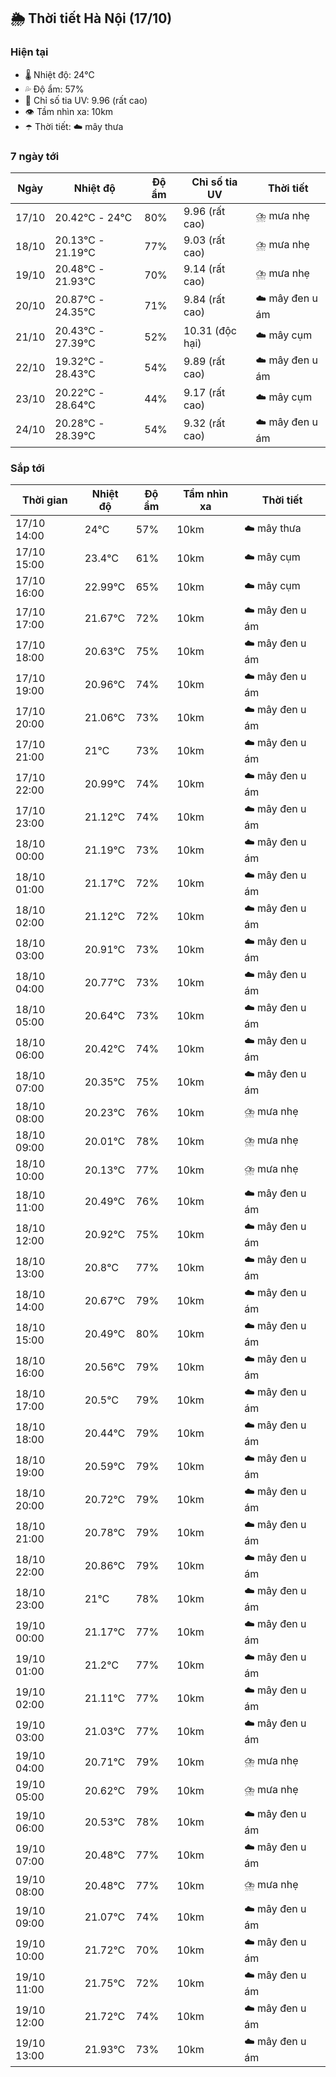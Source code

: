 ## 🌦️ Thời tiết Hà Nội (17/10)

### Hiện tại

- 🌡️ Nhiệt độ: 24℃
- 💦 Độ ẩm: 57%
- 🌟 Chỉ số tia UV: 9.96 (rất cao)
- 👁️ Tầm nhìn xa: 10km
- ☂️ Thời tiết: ☁️ mây thưa

### 7 ngày tới

| Ngày | Nhiệt độ | Độ ẩm | Chỉ số tia UV | Thời tiết |
| --- | --- | --- | --- | --- |
| 17/10 | 20.42℃ - 24℃ | 80% | 9.96 (rất cao) | ⛈️ mưa nhẹ |
| 18/10 | 20.13℃ - 21.19℃ | 77% | 9.03 (rất cao) | ⛈️ mưa nhẹ |
| 19/10 | 20.48℃ - 21.93℃ | 70% | 9.14 (rất cao) | ⛈️ mưa nhẹ |
| 20/10 | 20.87℃ - 24.35℃ | 71% | 9.84 (rất cao) | ☁️ mây đen u ám |
| 21/10 | 20.43℃ - 27.39℃ | 52% | 10.31 (độc hại) | ☁️ mây cụm |
| 22/10 | 19.32℃ - 28.43℃ | 54% | 9.89 (rất cao) | ☁️ mây đen u ám |
| 23/10 | 20.22℃ - 28.64℃ | 44% | 9.17 (rất cao) | ☁️ mây cụm |
| 24/10 | 20.28℃ - 28.39℃ | 54% | 9.32 (rất cao) | ☁️ mây đen u ám |

### Sắp tới

| Thời gian | Nhiệt độ | Độ ẩm | Tầm nhìn xa | Thời tiết |
| --- | --- | --- | --- | --- |
| 17/10 14:00 | 24℃ | 57% | 10km | ☁️ mây thưa |
| 17/10 15:00 | 23.4℃ | 61% | 10km | ☁️ mây cụm |
| 17/10 16:00 | 22.99℃ | 65% | 10km | ☁️ mây cụm |
| 17/10 17:00 | 21.67℃ | 72% | 10km | ☁️ mây đen u ám |
| 17/10 18:00 | 20.63℃ | 75% | 10km | ☁️ mây đen u ám |
| 17/10 19:00 | 20.96℃ | 74% | 10km | ☁️ mây đen u ám |
| 17/10 20:00 | 21.06℃ | 73% | 10km | ☁️ mây đen u ám |
| 17/10 21:00 | 21℃ | 73% | 10km | ☁️ mây đen u ám |
| 17/10 22:00 | 20.99℃ | 74% | 10km | ☁️ mây đen u ám |
| 17/10 23:00 | 21.12℃ | 74% | 10km | ☁️ mây đen u ám |
| 18/10 00:00 | 21.19℃ | 73% | 10km | ☁️ mây đen u ám |
| 18/10 01:00 | 21.17℃ | 72% | 10km | ☁️ mây đen u ám |
| 18/10 02:00 | 21.12℃ | 72% | 10km | ☁️ mây đen u ám |
| 18/10 03:00 | 20.91℃ | 73% | 10km | ☁️ mây đen u ám |
| 18/10 04:00 | 20.77℃ | 73% | 10km | ☁️ mây đen u ám |
| 18/10 05:00 | 20.64℃ | 73% | 10km | ☁️ mây đen u ám |
| 18/10 06:00 | 20.42℃ | 74% | 10km | ☁️ mây đen u ám |
| 18/10 07:00 | 20.35℃ | 75% | 10km | ☁️ mây đen u ám |
| 18/10 08:00 | 20.23℃ | 76% | 10km | ⛈️ mưa nhẹ |
| 18/10 09:00 | 20.01℃ | 78% | 10km | ⛈️ mưa nhẹ |
| 18/10 10:00 | 20.13℃ | 77% | 10km | ⛈️ mưa nhẹ |
| 18/10 11:00 | 20.49℃ | 76% | 10km | ☁️ mây đen u ám |
| 18/10 12:00 | 20.92℃ | 75% | 10km | ☁️ mây đen u ám |
| 18/10 13:00 | 20.8℃ | 77% | 10km | ☁️ mây đen u ám |
| 18/10 14:00 | 20.67℃ | 79% | 10km | ☁️ mây đen u ám |
| 18/10 15:00 | 20.49℃ | 80% | 10km | ☁️ mây đen u ám |
| 18/10 16:00 | 20.56℃ | 79% | 10km | ☁️ mây đen u ám |
| 18/10 17:00 | 20.5℃ | 79% | 10km | ☁️ mây đen u ám |
| 18/10 18:00 | 20.44℃ | 79% | 10km | ☁️ mây đen u ám |
| 18/10 19:00 | 20.59℃ | 79% | 10km | ☁️ mây đen u ám |
| 18/10 20:00 | 20.72℃ | 79% | 10km | ☁️ mây đen u ám |
| 18/10 21:00 | 20.78℃ | 79% | 10km | ☁️ mây đen u ám |
| 18/10 22:00 | 20.86℃ | 79% | 10km | ☁️ mây đen u ám |
| 18/10 23:00 | 21℃ | 78% | 10km | ☁️ mây đen u ám |
| 19/10 00:00 | 21.17℃ | 77% | 10km | ☁️ mây đen u ám |
| 19/10 01:00 | 21.2℃ | 77% | 10km | ☁️ mây đen u ám |
| 19/10 02:00 | 21.11℃ | 77% | 10km | ☁️ mây đen u ám |
| 19/10 03:00 | 21.03℃ | 77% | 10km | ☁️ mây đen u ám |
| 19/10 04:00 | 20.71℃ | 79% | 10km | ⛈️ mưa nhẹ |
| 19/10 05:00 | 20.62℃ | 79% | 10km | ⛈️ mưa nhẹ |
| 19/10 06:00 | 20.53℃ | 78% | 10km | ☁️ mây đen u ám |
| 19/10 07:00 | 20.48℃ | 77% | 10km | ☁️ mây đen u ám |
| 19/10 08:00 | 20.48℃ | 77% | 10km | ⛈️ mưa nhẹ |
| 19/10 09:00 | 21.07℃ | 74% | 10km | ☁️ mây đen u ám |
| 19/10 10:00 | 21.72℃ | 70% | 10km | ☁️ mây đen u ám |
| 19/10 11:00 | 21.75℃ | 72% | 10km | ☁️ mây đen u ám |
| 19/10 12:00 | 21.72℃ | 74% | 10km | ☁️ mây đen u ám |
| 19/10 13:00 | 21.93℃ | 73% | 10km | ☁️ mây đen u ám |
